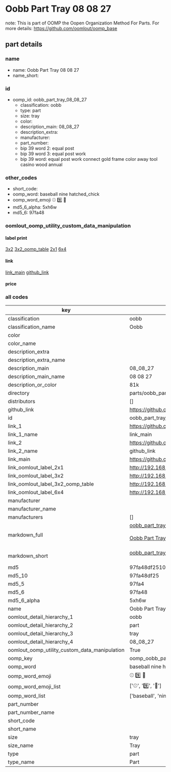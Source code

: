 # Oobb Part Tray 08 08 27  

note: This is part of OOMP the Oopen Organization Method For Parts. For more details: https://github.com/oomlout/oomp_base

##  part details





### name
* name: Oobb Part Tray 08 08 27
* name_short: 
### id
* oomp_id: oobb_part_tray_08_08_27
  * classification: oobb
  * type: part
  * size: tray
  * color: 
  * description_main: 08_08_27
  * description_extra: 
  * manufacturer: 
  * part_number: 
  * bip 39 word 2: equal post
  * bip 39 word 3: equal post work
  * bip 39 word: equal post work connect gold frame color away tool casino wood annual

### other_codes
* short_code: 
* oomp_word: baseball nine hatched_chick
* oomp_word_emoji :baseball: :nine: :hatched_chick:
* md5_6_alpha: 5xh6w
* md5_6: 97fa48






### oomlout_oomp_utility_custom_data_manipulation
#### label print
[3x2](http://192.168.1.245:1112/?label=oomp%205xh6w)
[3x2_oomp_table](http://192.168.1.107:1112/?label=oomp%205xh6w)
[2x1](http://192.168.1.242:1112/?label=oomp%205xh6w)
[6x4](http://192.168.1.55:1112/?label=oomp%205xh6w)    

#### link

[link_main](https://github.com/oomlout/oomlout_oomp_current_version_messy/tree/main/parts/oobb_part_tray_08_08_27) [github_link](https://github.com/oomlout/oomlout_oomp_part_src/tree/main/parts/oobb_part_tray_08_08_27)                             

#### price







### all codes 
| key | value |  
| --- | --- |  
| classification | oobb |  
| classification_name | Oobb |  
| color |  |  
| color_name |  |  
| description_extra |  |  
| description_extra_name |  |  
| description_main | 08_08_27 |  
| description_main_name | 08 08 27 |  
| description_or_color | 81k |  
| directory | parts/oobb_part_tray_08_08_27 |  
| distributors | [] |  
| github_link | https://github.com/oomlout/oomlout_oomp_part_src/tree/main/parts/oobb_part_tray_08_08_27 |  
| id | oobb_part_tray_08_08_27 |  
| link_1 | https://github.com/oomlout/oomlout_oomp_current_version_messy/tree/main/parts/oobb_part_tray_08_08_27 |  
| link_1_name | link_main |  
| link_2 | https://github.com/oomlout/oomlout_oomp_part_src/tree/main/parts/oobb_part_tray_08_08_27 |  
| link_2_name | github_link |  
| link_main | https://github.com/oomlout/oomlout_oomp_current_version_messy/tree/main/parts/oobb_part_tray_08_08_27 |  
| link_oomlout_label_2x1 | http://192.168.1.242:1112/?label=oomp%205xh6w |  
| link_oomlout_label_3x2 | http://192.168.1.245:1112/?label=oomp%205xh6w |  
| link_oomlout_label_3x2_oomp_table | http://192.168.1.107:1112/?label=oomp%205xh6w |  
| link_oomlout_label_6x4 | http://192.168.1.55:1112/?label=oomp%205xh6w |  
| manufacturer |  |  
| manufacturer_name |  |  
| manufacturers | [] |  
| markdown_full | [oobb_part_tray_08_08_27](https://github.com/oomlout/oomlout_oomp_current_version_messy/tree/main/parts/oobb_part_tray_08_08_27)<br>[](https://github.com/oomlout/oomlout_oomp_current_version_messy/tree/main/parts/oobb_part_tray_08_08_27)<br>[Oobb Part Tray 08 08 27](https://github.com/oomlout/oomlout_oomp_current_version_messy/tree/main/parts/oobb_part_tray_08_08_27)<br><br> |  
| markdown_short | [oobb_part_tray_08_08_27](https://github.com/oomlout/oomlout_oomp_current_version_messy/tree/main/parts/oobb_part_tray_08_08_27)<br><br> |  
| md5 | 97fa48df251065b5723222f3fb2a2a60 |  
| md5_10 | 97fa48df25 |  
| md5_5 | 97fa4 |  
| md5_6 | 97fa48 |  
| md5_6_alpha | 5xh6w |  
| name | Oobb Part Tray 08 08 27 |  
| oomlout_detail_hierarchy_1 | oobb |  
| oomlout_detail_hierarchy_2 | part |  
| oomlout_detail_hierarchy_3 | tray |  
| oomlout_detail_hierarchy_4 | 08_08_27 |  
| oomlout_oomp_utility_custom_data_manipulation | True |  
| oomp_key | oomp_oobb_part_tray_08_08_27 |  
| oomp_word | baseball nine hatched_chick |  
| oomp_word_emoji | :baseball: :nine: :hatched_chick: |  
| oomp_word_emoji_list | [':baseball:', ':nine:', ':hatched_chick:'] |  
| oomp_word_list | ['baseball', 'nine', 'hatched_chick'] |  
| part_number |  |  
| part_number_name |  |  
| short_code |  |  
| short_name |  |  
| size | tray |  
| size_name | Tray |  
| type | part |  
| type_name | Part |  
